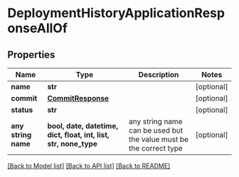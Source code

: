 # DeploymentHistoryApplicationResponseAllOf


## Properties
Name | Type | Description | Notes
------------ | ------------- | ------------- | -------------
**name** | **str** |  | [optional] 
**commit** | [**CommitResponse**](CommitResponse.md) |  | [optional] 
**status** | **str** |  | [optional] 
**any string name** | **bool, date, datetime, dict, float, int, list, str, none_type** | any string name can be used but the value must be the correct type | [optional]

[[Back to Model list]](../README.md#documentation-for-models) [[Back to API list]](../README.md#documentation-for-api-endpoints) [[Back to README]](../README.md)


